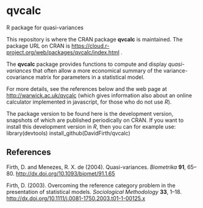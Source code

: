# qvcalc
R package for quasi-variances

This repository is where the CRAN package **qvcalc** is maintained.  The package URL on CRAN is https://cloud.r-project.org/web/packages/qvcalc/index.html .

The **qvcalc** package provides functions to compute and display *quasi-variances* that often allow a more economical 
summary of the variance-covariance matrix for parameters in a statistical model.

For more details, see the references below and the web page at http://warwick.ac.uk/qvcalc (which gives information 
also about an online calculator implemented in javascript, for those who do not use *R*).

The package version to be found here is the development version, snapshots of which are published periodically on CRAN.  If you want to install this development version in *R*, then you can for example use:
    library(devtools)
    install_github(DavidFirth/qvcalc)


## References

Firth, D. and Menezes, R. X. de (2004). Quasi-variances. *Biometrika* **91**, 65–80.  http://dx.doi.org/10.1093/biomet/91.1.65

Firth, D. (2003). Overcoming the reference category problem in the presentation of statistical models. 
*Sociological Methodology* **33**, 1–18.  http://dx.doi.org/10.1111/j.0081-1750.2003.t01-1-00125.x
  
